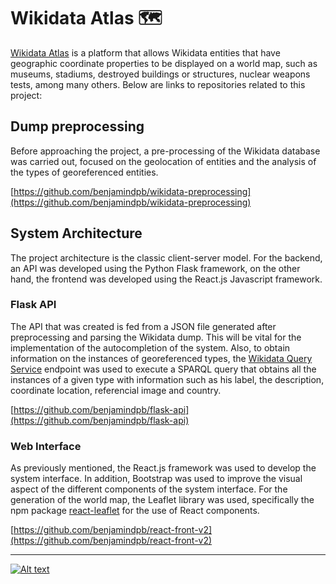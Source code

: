 # Wikidata Atlas 🗺
[Wikidata Atlas](https://wdatlas.dcc.uchile.cl/) is a platform that allows Wikidata entities that have geographic coordinate properties to be displayed on a world map, such as museums, stadiums, destroyed buildings or structures, nuclear weapons tests, among many others.
Below are links to repositories related to this project:

## Dump preprocessing
Before approaching the project, a pre-processing of the Wikidata database was carried out, focused on the geolocation of entities and the analysis of the types of georeferenced entities.

[https://github.com/benjamindpb/wikidata-preprocessing](https://github.com/benjamindpb/wikidata-preprocessing)

## System Architecture
The project architecture is the classic client-server model. For the backend, an API was developed using the Python Flask framework, on the other hand, the frontend was developed using the React.js Javascript framework.


### Flask API
The API that was created is fed from a JSON file generated after preprocessing and parsing the Wikidata dump. This will be vital for the implementation of the autocompletion of the system. Also, to obtain information on the instances of georeferenced types, the [Wikidata Query Service](https://www.wikidata.org/wiki/Wikidata:Data_access#Wikidata_Query_Service) endpoint was used to execute a SPARQL query that obtains all the instances of a given type with information such as his label, the description, coordinate location, referencial image and country.


[https://github.com/benjamindpb/flask-api](https://github.com/benjamindpb/flask-api)

### Web Interface
As previously mentioned, the React.js framework was used to develop the system interface. In addition, Bootstrap was used to improve the visual aspect of the different components of the system interface.
For the generation of the world map, the Leaflet library was used, specifically the npm package [react-leaflet](https://react-leaflet.js.org/) for the use of React components.

[https://github.com/benjamindpb/react-front-v2](https://github.com/benjamindpb/react-front-v2)


---
[![Alt text](https://upload.wikimedia.org/wikipedia/commons/thumb/a/ae/Wikidata_Stamp_Rec_Dark.svg/200px-Wikidata_Stamp_Rec_Dark.svg.png "Powered by Wikidata")](https://www.wikidata.org/wiki/Wikidata:Main_Page)


